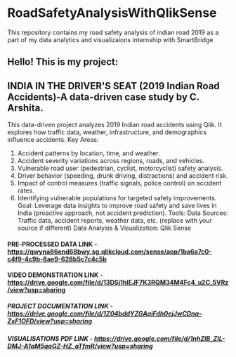 # RoadSafetyAnalysisWithQlikSense
This repository contains my road safety analysis of indian road 2019 as a part of my data analytics and visualizaions internship with SmartBridge 

## Hello! This is my project:
## INDIA IN THE DRIVER'S SEAT (2019 Indian Road Accidents)-A data-driven case study by C. Arshita.
This data-driven project analyzes 2019 Indian road accidents using Qlik. It explores how traffic data, weather, infrastructure, and demographics influence accidents.
Key Areas:
1. Accident patterns by location, time, and weather.
2. Accident severity variations across regions, roads, and vehicles.
3. Vulnerable road user (pedestrian, cyclist, motorcyclist) safety analysis.
4. Driver behavior (speeding, drunk driving, distractions) and accident risk.
5. Impact of control measures (traffic signals, police control) on accident rates.
6. Identifying vulnerable populations for targeted safety improvements.
Goal:
Leverage data insights to improve road safety and save lives in India (proactive approach, not accident prediction).
Tools:
Data Sources: Traffic data, accident reports, weather data, etc. (replace with your source if different)
Data Analysis & Visualization: Qlik Sense

#### PRE-PROCESSED DATA LINK - https://qwyna86end68bwy.sg.qlikcloud.com/sense/app/1ba6a7c0-c4f9-4c9b-8ae9-628b5c7c4c5b

#### VIDEO DEMONSTRATION LINK - https://drive.google.com/file/d/13DSj1hIEJF7K3RQM34M4Fc4_u2C_5VRz/view?usp=sharing

##### PROJECT DOCUMENTATION LINK - https://drive.google.com/file/d/1Z04bddYZGAaiFdh0ejJwCDna-ZsF1OFD/view?usp=sharing

##### VISUALISATIONS PDF LINK - https://drive.google.com/file/d/1nhZlB_ZIL-DMJ-A1aM5qqGZ-HZ_aTfmR/view?usp=sharing
